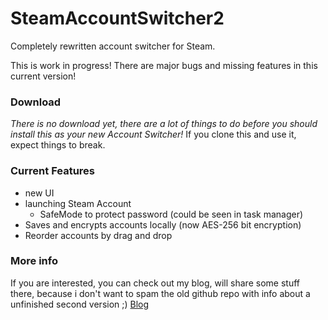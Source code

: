 # SteamAccountSwitcher2
Completely rewritten account switcher for Steam.

This is work in progress!
There are major bugs and missing features in this current version!

### Download
*There is no download yet, there are a lot of things to do before you should install this as your new Account Switcher!*
If you clone this and use it, expect things to break.

### Current Features
- new UI
- launching Steam Account
  - SafeMode to protect password (could be seen in task manager)
- Saves and encrypts accounts locally (now AES-256 bit encryption)
- Reorder accounts by drag and drop

### More info
If you are interested, you can check out my blog, will share some stuff there, because i don't want to spam the old github repo with info about a unfinished second version ;)
[Blog](https://wedenig.org/blog/steamaccountswitcher-v2)
